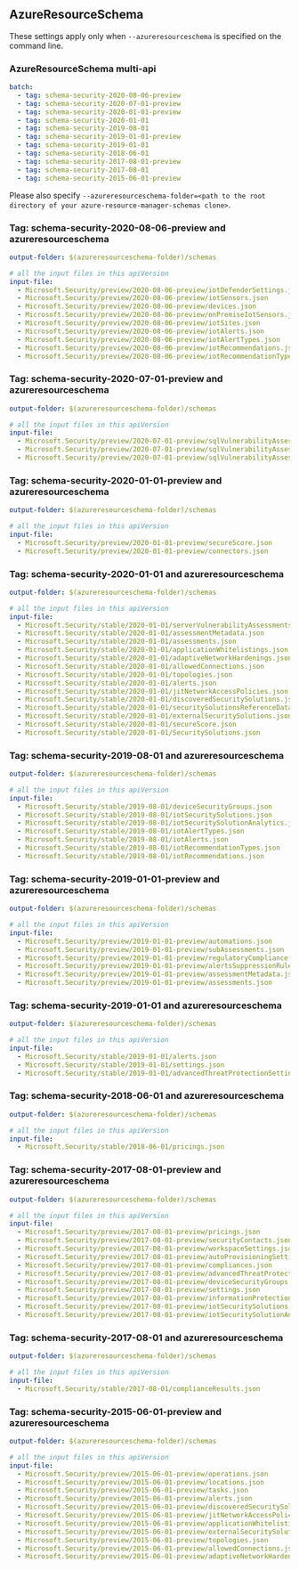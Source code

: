 ## AzureResourceSchema

These settings apply only when `--azureresourceschema` is specified on the command line.

### AzureResourceSchema multi-api

``` yaml $(azureresourceschema) && $(multiapi)
batch:
  - tag: schema-security-2020-08-06-preview
  - tag: schema-security-2020-07-01-preview
  - tag: schema-security-2020-01-01-preview
  - tag: schema-security-2020-01-01
  - tag: schema-security-2019-08-01
  - tag: schema-security-2019-01-01-preview
  - tag: schema-security-2019-01-01
  - tag: schema-security-2018-06-01
  - tag: schema-security-2017-08-01-preview
  - tag: schema-security-2017-08-01
  - tag: schema-security-2015-06-01-preview

```

Please also specify `--azureresourceschema-folder=<path to the root directory of your azure-resource-manager-schemas clone>`.

### Tag: schema-security-2020-08-06-preview and azureresourceschema

``` yaml $(tag) == 'schema-security-2020-08-06-preview' && $(azureresourceschema)
output-folder: $(azureresourceschema-folder)/schemas

# all the input files in this apiVersion
input-file:
  - Microsoft.Security/preview/2020-08-06-preview/iotDefenderSettings.json
  - Microsoft.Security/preview/2020-08-06-preview/iotSensors.json
  - Microsoft.Security/preview/2020-08-06-preview/devices.json
  - Microsoft.Security/preview/2020-08-06-preview/onPremiseIotSensors.json
  - Microsoft.Security/preview/2020-08-06-preview/iotSites.json
  - Microsoft.Security/preview/2020-08-06-preview/iotAlerts.json
  - Microsoft.Security/preview/2020-08-06-preview/iotAlertTypes.json
  - Microsoft.Security/preview/2020-08-06-preview/iotRecommendations.json
  - Microsoft.Security/preview/2020-08-06-preview/iotRecommendationTypes.json

```

### Tag: schema-security-2020-07-01-preview and azureresourceschema

``` yaml $(tag) == 'schema-security-2020-07-01-preview' && $(azureresourceschema)
output-folder: $(azureresourceschema-folder)/schemas

# all the input files in this apiVersion
input-file:
  - Microsoft.Security/preview/2020-07-01-preview/sqlVulnerabilityAssessmentsScanOperations.json
  - Microsoft.Security/preview/2020-07-01-preview/sqlVulnerabilityAssessmentsScanResultsOperations.json
  - Microsoft.Security/preview/2020-07-01-preview/sqlVulnerabilityAssessmentsBaselineRuleOperations.json

```

### Tag: schema-security-2020-01-01-preview and azureresourceschema

``` yaml $(tag) == 'schema-security-2020-01-01-preview' && $(azureresourceschema)
output-folder: $(azureresourceschema-folder)/schemas

# all the input files in this apiVersion
input-file:
  - Microsoft.Security/preview/2020-01-01-preview/secureScore.json
  - Microsoft.Security/preview/2020-01-01-preview/connectors.json

```

### Tag: schema-security-2020-01-01 and azureresourceschema

``` yaml $(tag) == 'schema-security-2020-01-01' && $(azureresourceschema)
output-folder: $(azureresourceschema-folder)/schemas

# all the input files in this apiVersion
input-file:
  - Microsoft.Security/stable/2020-01-01/serverVulnerabilityAssessments.json
  - Microsoft.Security/stable/2020-01-01/assessmentMetadata.json
  - Microsoft.Security/stable/2020-01-01/assessments.json
  - Microsoft.Security/stable/2020-01-01/applicationWhitelistings.json
  - Microsoft.Security/stable/2020-01-01/adaptiveNetworkHardenings.json
  - Microsoft.Security/stable/2020-01-01/allowedConnections.json
  - Microsoft.Security/stable/2020-01-01/topologies.json
  - Microsoft.Security/stable/2020-01-01/alerts.json
  - Microsoft.Security/stable/2020-01-01/jitNetworkAccessPolicies.json
  - Microsoft.Security/stable/2020-01-01/discoveredSecuritySolutions.json
  - Microsoft.Security/stable/2020-01-01/securitySolutionsReferenceData.json
  - Microsoft.Security/stable/2020-01-01/externalSecuritySolutions.json
  - Microsoft.Security/stable/2020-01-01/secureScore.json
  - Microsoft.Security/stable/2020-01-01/SecuritySolutions.json

```

### Tag: schema-security-2019-08-01 and azureresourceschema

``` yaml $(tag) == 'schema-security-2019-08-01' && $(azureresourceschema)
output-folder: $(azureresourceschema-folder)/schemas

# all the input files in this apiVersion
input-file:
  - Microsoft.Security/stable/2019-08-01/deviceSecurityGroups.json
  - Microsoft.Security/stable/2019-08-01/iotSecuritySolutions.json
  - Microsoft.Security/stable/2019-08-01/iotSecuritySolutionAnalytics.json
  - Microsoft.Security/stable/2019-08-01/iotAlertTypes.json
  - Microsoft.Security/stable/2019-08-01/iotAlerts.json
  - Microsoft.Security/stable/2019-08-01/iotRecommendationTypes.json
  - Microsoft.Security/stable/2019-08-01/iotRecommendations.json

```

### Tag: schema-security-2019-01-01-preview and azureresourceschema

``` yaml $(tag) == 'schema-security-2019-01-01-preview' && $(azureresourceschema)
output-folder: $(azureresourceschema-folder)/schemas

# all the input files in this apiVersion
input-file:
  - Microsoft.Security/preview/2019-01-01-preview/automations.json
  - Microsoft.Security/preview/2019-01-01-preview/subAssessments.json
  - Microsoft.Security/preview/2019-01-01-preview/regulatoryCompliance.json
  - Microsoft.Security/preview/2019-01-01-preview/alertsSuppressionRules.json
  - Microsoft.Security/preview/2019-01-01-preview/assessmentMetadata.json
  - Microsoft.Security/preview/2019-01-01-preview/assessments.json

```

### Tag: schema-security-2019-01-01 and azureresourceschema

``` yaml $(tag) == 'schema-security-2019-01-01' && $(azureresourceschema)
output-folder: $(azureresourceschema-folder)/schemas

# all the input files in this apiVersion
input-file:
  - Microsoft.Security/stable/2019-01-01/alerts.json
  - Microsoft.Security/stable/2019-01-01/settings.json
  - Microsoft.Security/stable/2019-01-01/advancedThreatProtectionSettings.json

```

### Tag: schema-security-2018-06-01 and azureresourceschema

``` yaml $(tag) == 'schema-security-2018-06-01' && $(azureresourceschema)
output-folder: $(azureresourceschema-folder)/schemas

# all the input files in this apiVersion
input-file:
  - Microsoft.Security/stable/2018-06-01/pricings.json

```

### Tag: schema-security-2017-08-01-preview and azureresourceschema

``` yaml $(tag) == 'schema-security-2017-08-01-preview' && $(azureresourceschema)
output-folder: $(azureresourceschema-folder)/schemas

# all the input files in this apiVersion
input-file:
  - Microsoft.Security/preview/2017-08-01-preview/pricings.json
  - Microsoft.Security/preview/2017-08-01-preview/securityContacts.json
  - Microsoft.Security/preview/2017-08-01-preview/workspaceSettings.json
  - Microsoft.Security/preview/2017-08-01-preview/autoProvisioningSettings.json
  - Microsoft.Security/preview/2017-08-01-preview/compliances.json
  - Microsoft.Security/preview/2017-08-01-preview/advancedThreatProtectionSettings.json
  - Microsoft.Security/preview/2017-08-01-preview/deviceSecurityGroups.json
  - Microsoft.Security/preview/2017-08-01-preview/settings.json
  - Microsoft.Security/preview/2017-08-01-preview/informationProtectionPolicies.json
  - Microsoft.Security/preview/2017-08-01-preview/iotSecuritySolutions.json
  - Microsoft.Security/preview/2017-08-01-preview/iotSecuritySolutionAnalytics.json

```

### Tag: schema-security-2017-08-01 and azureresourceschema

``` yaml $(tag) == 'schema-security-2017-08-01' && $(azureresourceschema)
output-folder: $(azureresourceschema-folder)/schemas

# all the input files in this apiVersion
input-file:
  - Microsoft.Security/stable/2017-08-01/complianceResults.json

```

### Tag: schema-security-2015-06-01-preview and azureresourceschema

``` yaml $(tag) == 'schema-security-2015-06-01-preview' && $(azureresourceschema)
output-folder: $(azureresourceschema-folder)/schemas

# all the input files in this apiVersion
input-file:
  - Microsoft.Security/preview/2015-06-01-preview/operations.json
  - Microsoft.Security/preview/2015-06-01-preview/locations.json
  - Microsoft.Security/preview/2015-06-01-preview/tasks.json
  - Microsoft.Security/preview/2015-06-01-preview/alerts.json
  - Microsoft.Security/preview/2015-06-01-preview/discoveredSecuritySolutions.json
  - Microsoft.Security/preview/2015-06-01-preview/jitNetworkAccessPolicies.json
  - Microsoft.Security/preview/2015-06-01-preview/applicationWhitelistings.json
  - Microsoft.Security/preview/2015-06-01-preview/externalSecuritySolutions.json
  - Microsoft.Security/preview/2015-06-01-preview/topologies.json
  - Microsoft.Security/preview/2015-06-01-preview/allowedConnections.json
  - Microsoft.Security/preview/2015-06-01-preview/adaptiveNetworkHardenings.json

```
